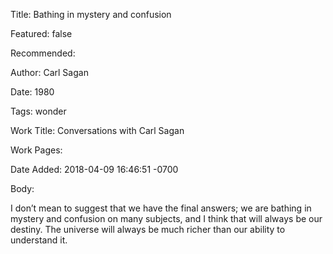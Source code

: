 Title: Bathing in mystery and confusion

Featured: false

Recommended: 

Author: Carl Sagan

Date: 1980

Tags: wonder

Work Title: Conversations with Carl Sagan

Work Pages:  

Date Added: 2018-04-09 16:46:51 -0700

Body:

I don’t mean to suggest that we have the final answers; we are bathing in mystery and confusion on many subjects, and I think that will always be our destiny. The universe will always be much richer than our ability to understand it.


